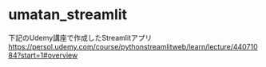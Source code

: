 # umatan_streamlit
下記のUdemy講座で作成したStreamlitアプリ
https://persol.udemy.com/course/pythonstreamlitweb/learn/lecture/44071084?start=1#overview
